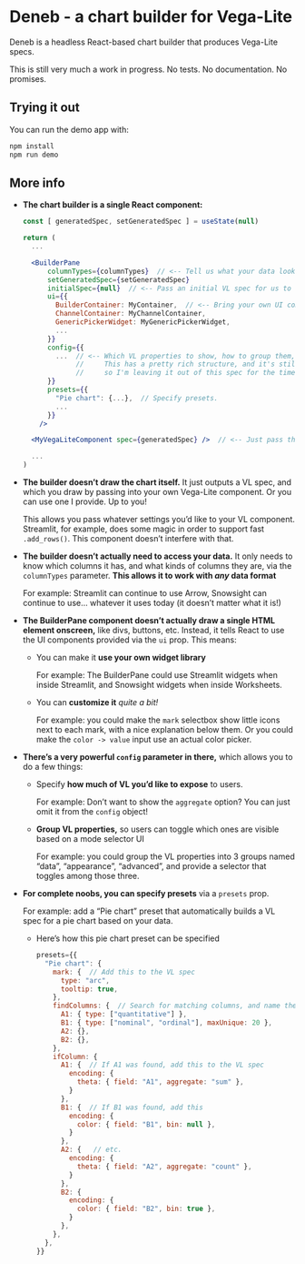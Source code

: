 # Deneb - a chart builder for Vega-Lite

Deneb is a headless React-based chart builder that produces Vega-Lite specs.

This is still very much a work in progress. No tests. No documentation. No promises.

## Trying it out

You can run the demo app with:

```sh
npm install
npm run demo
```

## More info

- **The chart builder is a single React component:**

    ```jsx
    const [ generatedSpec, setGeneratedSpec ] = useState(null)

    return (
      ...

      <BuilderPane
          columnTypes={columnTypes}  // <-- Tell us what your data looks like 
          setGeneratedSpec={setGeneratedSpec}
          initialSpec={null}  // <-- Pass an initial VL spec for us to load into the builder
          ui={{
            BuilderContainer: MyContainer,  // <-- Bring your own UI components
            ChannelContainer: MyChannelContainer,
            GenericPickerWidget: MyGenericPickerWidget,
            ...
          }}
          config={{
            ...  // <-- Which VL properties to show, how to group them, etc.
                 //     This has a pretty rich structure, and it's still in motion,
                 //     so I'm leaving it out of this spec for the time being! 
          }}
          presets={{
            "Pie chart": {...},  // Specify presets.
            ...
          }}
        />

      <MyVegaLiteComponent spec={generatedSpec} />  // <-- Just pass the spec into VegaLite

      ...
    )
    ```


- **The builder doesn’t draw the chart itself.** It just outputs a VL spec, and which you draw by passing into your own Vega-Lite component. Or you can use one I provide. Up to you!

    This allows you pass whatever settings you’d like to your VL component. Streamlit, for example, does some magic in order to support fast `.add_rows()`. This component doesn’t interfere with that.


- **The builder doesn’t actually need to access your data.** It only needs to know which columns it has, and what kinds of columns they are, via the `columnTypes` parameter. **This allows it to work with *any* data format**

    For example: Streamlit can continue to use Arrow, Snowsight can continue to use… whatever it uses today (it doesn’t matter what it is!)


- **The BuilderPane component doesn’t actually draw a single HTML element onscreen,** like divs, buttons, etc. Instead, it tells React to use the UI components provided via the `ui` prop. This means:
    - You can make it **use your own widget library**

        For example: The BuilderPane could use Streamlit widgets when inside Streamlit, and Snowsight widgets when inside Worksheets.

    - You can **customize it** *quite a bit!*

        For example: you could make the `mark` selectbox show little icons next to each mark, with a nice explanation below them. Or you could make the `color -> value` input use an actual color picker.


- **There’s a very powerful `config` parameter in there,** which allows you to do a few things:
    - Specify **how much of VL you’d like to expose** to users.

        For example: Don’t want to show the `aggregate` option? You can just omit it from the `config` object!

    - **Group VL properties,** so users can toggle which ones are visible based on a mode selector UI

        For example: you could group the VL properties into 3 groups named “data”, “appearance”, “advanced”, and provide a selector that toggles among those three.


- **For complete noobs, you can specify presets** via a `presets` prop.

    For example: add a “Pie chart” preset that automatically builds a VL spec for a pie chart based on your data.

    - Here’s how this pie chart preset can be specified

        ```jsx
        presets={{
          "Pie chart": {
            mark: {  // Add this to the VL spec
              type: "arc",
              tooltip: true,
            },
            findColumns: {  // Search for matching columns, and name them A1, B1, etc.
              A1: { type: ["quantitative"] },
              B1: { type: ["nominal", "ordinal"], maxUnique: 20 },
              A2: {},
              B2: {},
            },
            ifColumn: {
              A1: {  // If A1 was found, add this to the VL spec
                encoding: {
                  theta: { field: "A1", aggregate: "sum" },
                }
              },
              B1: {  // If B1 was found, add this
                encoding: {
                  color: { field: "B1", bin: null },
                }
              },
              A2: {   // etc.
                encoding: {
                  theta: { field: "A2", aggregate: "count" },
                }
              },
              B2: {
                encoding: {
                  color: { field: "B2", bin: true },
                }
              },
            },
          },
        }}
        ```
